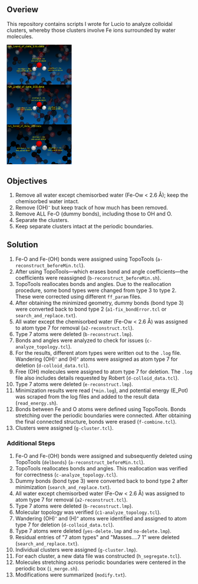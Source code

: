 ## Overiew

This repository contains scripts I wrote for Lucio to analyze colloidal clusters, whereby those clusters involve Fe ions surrounded by water molecules.

<img src="end_of_file_error.png" alt="Table of Contents Figure" width="35%">

## Objectives

1. Remove all water except chemisorbed water (Fe-Ow < 2.6 Å); keep the chemisorbed water intact.
2. Remove (OH)⁻ but keep track of how much has been removed.
3. Remove ALL Fe-O (dummy bonds), including those to OH and O.
4. Separate the clusters.
5. Keep separate clusters intact at the periodic boundaries.

## Solution

1. Fe-O and Fe-(OH) bonds were assigned using TopoTools (`a-reconstruct_beforeMin.tcl`).
2. After using TopoTools—which erases bond and angle coefficients—the coefficients were reassigned (`b-reconstruct_beforeMin.sh`).
3. TopoTools reallocates bonds and angles. Due to the reallocation procedure, some bond types were changed from type 3 to type 2. These were corrected using different `ff_param` files.
4. After obtaining the minimized geometry, dummy bonds (bond type 3) were converted back to bond type 2 (`a1-fix_bondError.tcl` or `search_and_replace.txt`).
5. All water except the chemisorbed water (Fe-Ow < 2.6 Å) was assigned to atom type 7 for removal (`a2-reconstruct.tcl`).
6. Type 7 atoms were deleted (`b-reconstruct.lmp`).
7. Bonds and angles were analyzed to check for issues (`c-analyze_topology.tcl`).
8. For the results, different atom types were written out to the `.log` file. Wandering (OH)⁻ and (H)⁺ atoms were assigned as atom type 7 for deletion (`d-colloid_data.tcl`).
9. Free (OH) molecules were assigned to atom type 7 for deletion. The `.log` file also includes details requested by Robert (`d-colloid_data.tcl`).
10. Type 7 atoms were deleted (`e-reconstruct.lmp`).
11. Minimization results were read (`*min.log`), and potential energy (E_Pot) was scraped from the log files and added to the result data (`read_energy.sh`).
12. Bonds between Fe and O atoms were defined using TopoTools. Bonds stretching over the periodic boundaries were connected. After obtaining the final connected structure, bonds were erased (`f-combine.tcl`).
13. Clusters were assigned (`g-cluster.tcl`).

### Additional Steps

1. Fe-O and Fe-(OH) bonds were assigned and subsequently deleted using TopoTools (`delbonds`) (`a-reconstruct_beforeMin.tcl`).
2. TopoTools reallocates bonds and angles. This reallocation was verified for correctness (`c-analyze_topology.tcl`).
3. Dummy bonds (bond type 3) were converted back to bond type 2 after minimization (`search_and_replace.txt`).
4. All water except chemisorbed water (Fe-Ow < 2.6 Å) was assigned to atom type 7 for removal (`a2-reconstruct.tcl`).
5. Type 7 atoms were deleted (`b-reconstruct.lmp`).
6. Molecular topology was verified (`c1-analyze_topology.tcl`).
7. Wandering (OH)⁻ and (H)⁺ atoms were identified and assigned to atom type 7 for deletion (`d-colloid_data.tcl`).
8. Type 7 atoms were deleted (`yes-delete.lmp` and `no-delete.lmp`).
9. Residual entries of "7 atom types" and "Masses....7 1" were deleted (`search_and_replace.txt`).
10. Individual clusters were assigned (`g-cluster.lmp`).
11. For each cluster, a new data file was constructed (`h_segregate.tcl`).
12. Molecules stretching across periodic boundaries were centered in the periodic box (`i_merge.sh`).
13. Modifications were summarized (`modify.txt`).
